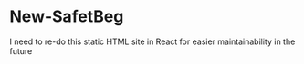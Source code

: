 # New-SafetBeg
I need to re-do this static HTML site in React for easier maintainability in the future

